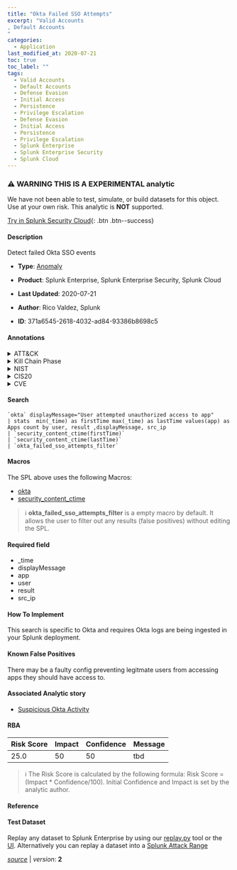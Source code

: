 ```yaml
---
title: "Okta Failed SSO Attempts"
excerpt: "Valid Accounts
, Default Accounts
"
categories:
  - Application
last_modified_at: 2020-07-21
toc: true
toc_label: ""
tags:
  - Valid Accounts
  - Default Accounts
  - Defense Evasion
  - Initial Access
  - Persistence
  - Privilege Escalation
  - Defense Evasion
  - Initial Access
  - Persistence
  - Privilege Escalation
  - Splunk Enterprise
  - Splunk Enterprise Security
  - Splunk Cloud
---
```


### :warning: WARNING THIS IS A EXPERIMENTAL analytic
We have not been able to test, simulate, or build datasets for this object. Use at your own risk. This analytic is **NOT** supported.


[Try in Splunk Security Cloud](https://www.splunk.com/en_us/products/cyber-security.html){: .btn .btn--success}

#### Description

Detect failed Okta SSO events

- **Type**: [Anomaly](https://github.com/splunk/security_content/wiki/Detection-Analytic-Types)
- **Product**: Splunk Enterprise, Splunk Enterprise Security, Splunk Cloud

- **Last Updated**: 2020-07-21
- **Author**: Rico Valdez, Splunk
- **ID**: 371a6545-2618-4032-ad84-93386b8698c5


#### Annotations

<details>
  <summary>ATT&CK</summary>

<div markdown="1">


| ID             | Technique        |  Tactic             |
| -------------- | ---------------- |-------------------- |
| [T1078](https://attack.mitre.org/techniques/T1078/) | Valid Accounts | Defense Evasion, Initial Access, Persistence, Privilege Escalation |

| [T1078.001](https://attack.mitre.org/techniques/T1078/001/) | Default Accounts | Defense Evasion, Initial Access, Persistence, Privilege Escalation |

</div>
</details>


<details>
  <summary>Kill Chain Phase</summary>

<div markdown="1">

* Exploitation


</div>
</details>


<details>
  <summary>NIST</summary>

<div markdown="1">

* DE.CM



</div>
</details>

<details>
  <summary>CIS20</summary>

<div markdown="1">

* CIS 16



</div>
</details>

<details>
  <summary>CVE</summary>

<div markdown="1">


</div>
</details>

#### Search 

```
`okta` displayMessage="User attempted unauthorized access to app" 
| stats  min(_time) as firstTime max(_time) as lastTime values(app) as Apps count by user, result ,displayMessage, src_ip 
| `security_content_ctime(firstTime)` 
| `security_content_ctime(lastTime)` 
| `okta_failed_sso_attempts_filter` 
```

#### Macros
The SPL above uses the following Macros:
* [okta](https://github.com/splunk/security_content/blob/develop/macros/okta.yml)
* [security_content_ctime](https://github.com/splunk/security_content/blob/develop/macros/security_content_ctime.yml)

> :information_source:
> **okta_failed_sso_attempts_filter** is a empty macro by default. It allows the user to filter out any results (false positives) without editing the SPL.

#### Required field
* _time
* displayMessage
* app
* user
* result
* src_ip


#### How To Implement
This search is specific to Okta and requires Okta logs are being ingested in your Splunk deployment.

#### Known False Positives
There may be a faulty config preventing legitmate users from accessing apps they should have access to.

#### Associated Analytic story
* [Suspicious Okta Activity](/stories/suspicious_okta_activity)




#### RBA

| Risk Score  | Impact      | Confidence   | Message      |
| ----------- | ----------- |--------------|--------------|
| 25.0 | 50 | 50 | tbd |


> :information_source:
> The Risk Score is calculated by the following formula: Risk Score = (Impact * Confidence/100). Initial Confidence and Impact is set by the analytic author. 

#### Reference


#### Test Dataset
Replay any dataset to Splunk Enterprise by using our [replay.py](https://github.com/splunk/attack_data#using-replaypy) tool or the [UI](https://github.com/splunk/attack_data#using-ui).
Alternatively you can replay a dataset into a [Splunk Attack Range](https://github.com/splunk/attack_range#replay-dumps-into-attack-range-splunk-server)



[*source*](https://github.com/splunk/security_content/tree/develop/detections/experimental/application/okta_failed_sso_attempts.yml) \| *version*: **2**